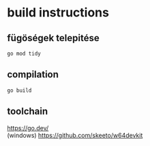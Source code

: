 # build instructions
## fügöségek telepitése
```
go mod tidy
```
## compilation
```
go build
```
## toolchain
https://go.dev/  
(windows) https://github.com/skeeto/w64devkit
